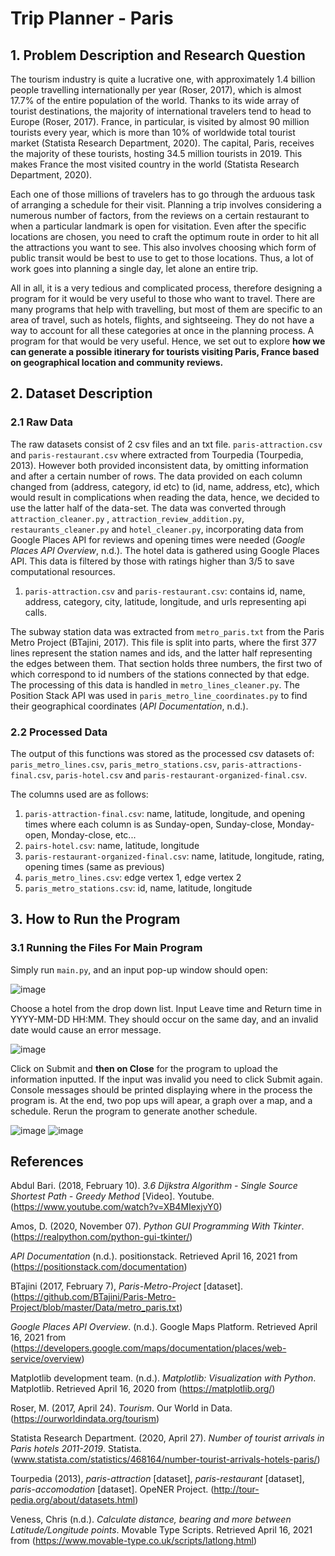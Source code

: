 # Trip Planner - Paris
## 1. Problem Description and Research Question
The tourism industry is quite a lucrative one, with approximately 1.4 billion people travelling internationally per year (Roser, 2017), which is almost 17.7\% of the entire population of the world. Thanks to its wide array of tourist destinations, the majority of international travelers tend to head to Europe (Roser, 2017). France, in particular, is visited by almost 90 million tourists every year, which is more than 10\% of worldwide total tourist market (Statista Research Department, 2020). The capital, Paris, receives the majority of these tourists, hosting 34.5 million tourists in 2019. This makes France the most visited country in the world (Statista Research Department, 2020).

Each one of those millions of travelers has to go through the arduous task of arranging a schedule for their visit. Planning a trip involves considering a numerous number of factors, from the reviews on a certain restaurant to when a particular landmark is open for visitation. Even after the specific locations are chosen, you need to craft the optimum route in order to hit all the attractions you want to see. This also involves choosing which form of public transit would be best to use to get to those locations. Thus, a lot of work goes into planning a single day, let alone an entire trip. 

All in all, it is a very tedious and complicated process, therefore designing a program for it would be very useful to those who want to travel. There are many programs that help with travelling, but most of them are specific to an area of travel, such as hotels, flights, and sightseeing. They do not have a way to account for all these categories at once in the planning process. A program for that would be very useful. Hence, we set out to explore **how we can generate a possible itinerary for tourists visiting Paris, France based on geographical location and community reviews.**

## 2. Dataset Description
### 2.1 Raw Data
The raw datasets consist of 2 csv files and an txt file.
`paris-attraction.csv` and `paris-restaurant.csv` where extracted from Tourpedia (Tourpedia, 2013). However both provided inconsistent data, by omitting information and after a certain number of rows. The data provided on each column changed from (address, category, id etc) to (id, name, address, etc), which would result in complications when reading the data, hence, we decided to use the latter half of the data-set. The data was converted through `attraction_cleaner.py` , `attraction_review_addition.py`, `restaurants_cleaner.py` and `hotel_cleaner.py`, incorporating data from Google Places API for reviews and opening times were needed (*Google Places API Overview*, n.d.). The hotel data is gathered using Google Places API. This data is filtered by those with ratings higher than 3/5 to save computational resources.

1. `paris-attraction.csv` and `paris-restaurant.csv`: contains id, name, address, category, city, latitude, longitude, and urls representing api calls.

The subway station data was extracted from `metro_paris.txt` from the Paris Metro Project (BTajini, 2017). This file is split into parts, where the first 377 lines represent the station names and ids, and the latter half representing the edges between them. That section holds three numbers, the first two of which correspond to id numbers of the stations connected by that edge. The processing of this data is handled in `metro_lines_cleaner.py`. The Position Stack API was used in `paris_metro_line_coordinates.py` to find their geographical coordinates (*API Documentation*, n.d.).

### 2.2 Processed Data
The output of this functions was stored as the processed csv datasets of: `paris_metro_lines.csv`, `paris_metro_stations.csv`, `paris-attractions-final.csv`, `paris-hotel.csv` and `paris-restaurant-organized-final.csv`.

The columns used are as follows:
1. `paris-attraction-final.csv`: name, latitude, longitude, and opening times where each column is as Sunday-open, Sunday-close, Monday-open, Monday-close, etc...
2. `pairs-hotel.csv`: name, latitude, longitude
3. `paris-restaurant-organized-final.csv`: name, latitude, longitude, rating, opening times (same as previous)
4. `paris_metro_lines.csv`: edge vertex 1, edge vertex 2
5. `paris_metro_stations.csv`: id, name, latitude, longitude

## 3. How to Run the Program
### 3.1 Running the Files For Main Program
Simply run `main.py`, and an input pop-up window should open:

![image](https://user-images.githubusercontent.com/74102544/130708000-0b72f789-155d-4bca-b826-d4cb88b1ddf2.png)

Choose a hotel from the drop down list. Input Leave time and Return time in YYYY-MM-DD HH:MM. They should occur on the same day, and an invalid date would cause an error message.

![image](https://user-images.githubusercontent.com/74102544/130708069-f0e1fbe7-5846-492d-8ec8-882e2d9c81b9.png)

Click on Submit and **then on Close** for the program to upload the information inputted. If the input was invalid you need to click Submit again. Console messages should be printed displaying where in the process the program is. At the end, two pop ups will apear, a graph over a map, and a schedule. Rerun the program to generate another schedule.

![image](https://user-images.githubusercontent.com/74102544/130708184-374720b0-eab4-493b-b799-a10d8e3850b1.png)
![image](https://user-images.githubusercontent.com/74102544/130708192-cfcd662f-10b7-44d2-8a31-3cf54c7ee0be.png)

## References
Abdul Bari. (2018, February 10). *3.6 Dijkstra Algorithm - Single Source Shortest Path - Greedy Method* [Video]. Youtube. (https://www.youtube.com/watch?v=XB4MIexjvY0)

Amos, D. (2020, November 07). *Python GUI Programming With Tkinter*. (https://realpython.com/python-gui-tkinter/)

*API Documentation* (n.d.). positionstack. Retrieved April 16, 2021 from (https://positionstack.com/documentation)

BTajini (2017, February 7), *Paris-Metro-Project* [dataset]. (https://github.com/BTajini/Paris-Metro-Project/blob/master/Data/metro_paris.txt)

*Google Places API Overview*. (n.d.). Google Maps Platform. Retrieved April 16, 2021 from (https://developers.google.com/maps/documentation/places/web-service/overview)

Matplotlib development team. (n.d.). *Matplotlib: Visualization with Python*. Matplotlib. Retrieved April 16, 2020 from (https://matplotlib.org/)

Roser, M. (2017, April 24). *Tourism*. Our World in Data. (https://ourworldindata.org/tourism)

Statista Research Department. (2020, April 27). *Number of tourist arrivals in Paris hotels 2011-2019*. Statista. (www.statista.com/statistics/468164/number-tourist-arrivals-hotels-paris/)

Tourpedia (2013), *paris-attraction* [dataset], *paris-restaurant* [dataset], *paris-accomodation* [dataset]. OpeNER Project. (http://tour-pedia.org/about/datasets.html)

Veness, Chris (n.d.). *Calculate distance, bearing and more between Latitude/Longitude points*. Movable Type Scripts. Retrieved April 16, 2021 from (https://www.movable-type.co.uk/scripts/latlong.html)
